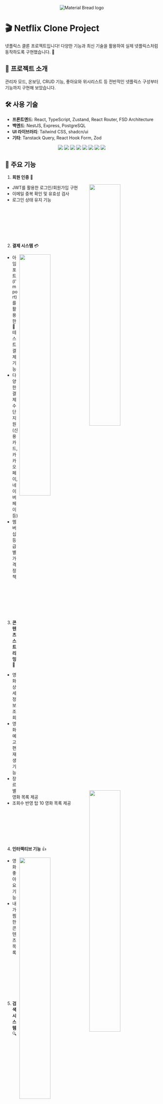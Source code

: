 <div align="center"><img src="https://github.com/user-attachments/assets/2261727d-64aa-44a7-b614-518970830027" alt="Material Bread logo"></div>

# 🎬 Netflix Clone Project

넷플릭스 클론 프로젝트입니다! 다양한 기능과 최신 기술을 활용하여 실제 넷플릭스처럼 동작하도록 구현했습니다. 🚀

## 🚀 프로젝트 소개

관리자 모드, 온보딩, CRUD 기능, 좋아요와 위시리스트 등 전반적인 넷플릭스 구성부터 기능까지 구현해 보았습니다.

## 🛠 사용 기술

- **프론트엔드**: React, TypeScript, Zustand, React Router, FSD Architecture
- **백엔드**: NestJS, Express, PostgreSQL
- **UI 라이브러리**: Tailwind CSS, shadcn/ui
- **기타**: Tanstack Query, React Hook Form, Zod

<div align="center">
    <img src="https://img.shields.io/badge/React-61DAFB?style=for-the-badge&logo=React&logoColor=white"/>
    <img src="https://img.shields.io/badge/TailwindCSS-06B6D4?style=for-the-badge&logo=TailwindCSS&logoColor=white"/>
    <img src="https://img.shields.io/badge/shadcn/ui-000000?style=for-the-badge&logoColor=white&logo=shadcnui"/>
    <img src="https://img.shields.io/badge/fetch-4285F4?style=for-the-badge&logoColor=white"/>
    <img src="https://img.shields.io/badge/Zustand-8E44AD?style=for-the-badge&logoColor=white"/>
    <img src="https://img.shields.io/badge/FSD (Feature Slice Design)-FF5733?style=for-the-badge&logoColor=white"/>
    <img src="https://img.shields.io/badge/GitHub-181717?style=for-the-badge&logo=GitHub&logoColor=white"/>
    <img src="https://img.shields.io/badge/React Router-CA4245?style=for-the-badge&logo=React Router&logoColor=white"/>
</div>

## 📌 주요 기능

1. **회원 인증** 🔐

<img align="right" src="https://github.com/user-attachments/assets/eb41ad1c-80ce-4147-b835-9391bf43a4e7" width="45%">

- JWT를 활용한 로그인/회원가입 구현
- 이메일 중복 확인 및 유효성 검사
- 로그인 상태 유지 기능

<br />
<br />
<br />
<br />
<br />
<br />

2. **결제 시스템** 💳

<img align="right" src="https://github.com/user-attachments/assets/cbfbdbdb-2fff-4401-8add-6b9d9854bb9b" width="45%">

- 아임포트(I'mport)를 활용한 테스트 결제 기능
- 다양한 결제 수단 지원 (신용카드, 카카오페이, 네이버페이 등)
- 멤버십 등급별 가격 정책

<br />
<br />
<br />
<br />
<br />
<br />

3. **콘텐츠 스트리밍** 🎥

<img align="right" src="https://github.com/user-attachments/assets/1bb137f1-e1ae-4052-871f-b47b1d1d4d75" width="45%">

- 영화 상세 정보 조회
- 영화 예고편 재생 기능
- 장르별 영화 목록 제공
- 조회수 반영 탑 10 영화 목록 제공

<br />
<br />
<br />
<br />
<br />
<br />

4. **인터랙티브 기능** 👍

<img align="right" src="https://github.com/user-attachments/assets/8322c00d-4fa8-4110-b639-de267b71c0ed" width="45%">

- 영화 좋아요 기능
- 내가 찜한 콘텐츠 목록

<br />
<br />
<br />
<br />
<br />
<br />
<br />

5. **검색 시스템** 🔍

   <img align="right" src="https://github.com/user-attachments/assets/0abed0df-e5c4-4af2-9569-a16c20d83096" width="45%">

   - 영화 제목 기반 검색
   - 검색 결과 필터링

<br />
<br />
<br />
<br />
<br />
<br />
<br />

6. **프로필 관리** 👤

<img align="right" src="https://github.com/user-attachments/assets/b0eccfd0-fdcc-4773-981e-6b2e44d69b01" width="45%">

- 프로필 닉네임 변경
- 프로필 별 영화 좋아요 및 찜 목록 제공

<br />
<br />
<br />
<br />
<br />
<br />
<br />

7. **관리자 대시보드** 👨‍💼

<img align="right" src="https://github.com/user-attachments/assets/69c043ff-36f9-4fee-9c27-c4a48d2fd495" width="45%">

- 영화 데이터 CRUD 기능
- 사용자 관리

<br />
<br />
<br />
<br />
<br />
<br />
<br />

## 🏗 프로젝트 구조 (FSD - Feature Slice Design)

```
📂 src
 ┣ 📂 app         # 애플리케이션 초기 설정 (라우팅, 글로벌 스타일, 프로바이더 등)
 ┣ 📂 pages       # 전체 페이지 및 중첩 라우팅이 적용된 대형 페이지 단위
 ┣ 📂 widgets     # 특정 기능을 담당하는 독립적인 UI 블록 (예: 네비게이션 바, 사이드바)
 ┣ 📂 features    # 사용자가 직접 수행하는 주요 기능 (예: 좋아요 버튼, 검색 필터)
 ┣ 📂 entities    # 비즈니스 엔티티 (예: User, Movie, Genre)
 ┗ 📂 shared      # 공통 모듈 (유틸리티, API 함수, UI 컴포넌트 등)
```

# 🛠 기술적 도전

- 아임포트를 이용한 test 결제 기능
